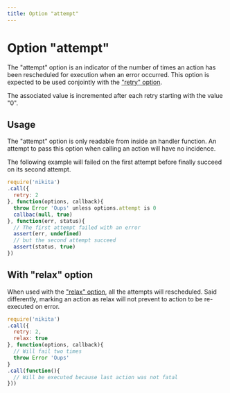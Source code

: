 ```yaml
---
title: Option "attempt"
---
```


# Option "attempt"

The "attempt" option is an indicator of the number of times an action has been rescheduled for execution when an error occurred. This option is expected to be used conjointly with the ["retry" option](/options/retry).

The associated value is incremented after each retry starting with the value "0".

## Usage

The "attempt" option is only readable from inside an handler function. An attempt to pass this option when calling an action will have no incidence.

The following example will failed on the first attempt before finally succeed on its second attempt.

```js
require('nikita')
.call({
  retry: 2
}, function(options, callback){
  throw Error 'Oups' unless options.attempt is 0
  callbac(null, true)
}, function(err, status){
  // The first attempt failed with an error
  assert(err, undefined)
  // but the second attempt succeed
  assert(status, true)
})
```
## With "relax" option

When used with the ["relax" option](/options/relax), all the attempts will rescheduled. Said differently, marking an action as relax will not prevent to action to be re-executed on error.

```js
require('nikita')
.call({
  retry: 2,
  relax: true
}, function(options, callback){
  // Will fail two times
  throw Error 'Oups'
}
.call(function(){
  // Will be executed because last action was not fatal
}))
```
